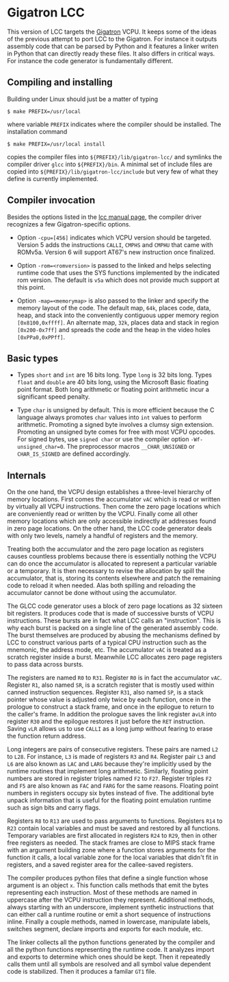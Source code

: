 

# Gigatron LCC

This version of LCC targets the [Gigatron](http://gigatron.io) VCPU.
It keeps some of the ideas of the previous attempt to port LCC to the
Gigatron.  For instance it outputs assembly code that can be parsed by
Python and it features a linker writen in Python that can directly
ready these files. It also differs in critical ways. For instance the
code generator is fundamentally different.

## Compiling and installing

Building under Linux should just be a matter of typing
```
$ make PREFIX=/usr/local
```
where variable `PREFIX` indicates where the compiler should be installed.
The installation command
```
$ make PREFIX=/usr/local install
```
copies the compiler files into `${PREFIX}/lib/gigatron-lcc/` and
symlinks the compiler driver `glcc` into `${PREFIX}/bin`.
A minimal set of include files are copied 
into `${PREFIX}/lib/gigatron-lcc/include`
but very few of what they define is currently implemented.


## Compiler invocation

Besides the options listed in the [lcc manual page](doc/lcc.1),
the compiler driver recognizes a few Gigatron-specific options.

  * Option `-cpu=[456]` indicates which VCPU version should be
	targeted.  Version 5 adds the instructions `CALLI`, `CMPHS` and
	`CMPHU` that came with ROMv5a. Version 6 will support AT67's new
	instruction once finalized. 
	
  * Option `-rom=<romversion>` is passed to the linked and
	helps selecting runtime code that uses the SYS functions
	implemented by the indicated rom version. The default is `v5a`
	which does not provide much support at this point.
	
  * Option `-map=<memorymap>` is also passed to the linker and specify
	the memory layout of the code. The default map, `64k`, places 
	code, data, heap, and stack into the conveniently contiguous upper
	memory region `[0x8100,0xffff]`. An alternate map, `32k`, places
	data and stack in region `[0x200-0x7ff]` and spreads the code and
	the heap in the video holes `[0xPPa0,0xPPff]`.
	
## Basic types

  * Types `short` and `int` are 16 bits long.
	Type `long` is 32 bits long. Types `float` and `double`
	are 40 bits long, using the Microsoft Basic floating point 
	format. Both long arithmetic or floating point arithmetic
	incur a significant speed penalty.
	
  * Type `char` is unsigned by default. This is more efficient because
	the C language always promotes `char` values into `int` values to
	perform arithmetic. Promoting a signed byte involves a clumsy sign
	extension. Promoting an unsigned byte comes for free with most
	VCPU opcodes. For signed bytes, use `signed char` or use the
	compiler option `-Wf-unsigned_char=0`. The preprocessor macros
	`__CHAR_UNSIGNED` or `CHAR_IS_SIGNED` are defined accordingly.

## Internals

On the one hand, the VCPU design establishes a three-level hierarchy
of memory locations.  First comes the accumulator `vAC` which is read
or written by virtually all VCPU instructions. Then come the zero page
locations which are conveniently read or written by the VCPU. Finally
come all other memory locations which are only accessible indirectly
at addresses found in zero page locations. On the other hand, the LCC
code generator deals with only two levels, namely a handful of
registers and the memory. 

Treating both the accumulator and the zero page location as registers
causes countless problems because there is essentially nothing the
VCPU can do once the accumulator is allocated to represent a
particular variable or a temporary.  It is then necessary to revise
the allocation by spill the accumulator, that is, storing its contents
elsewhere and patch the remaining code to reload it when needed. Alas
both spilling and reloading the accumulator cannot be done without
using the accumulator.

The GLCC code generator uses a block of zero page locations as 32
sixteen bit registers. It produces code that is made of successive
bursts of VCPU instructions. These bursts are in fact what LCC calls
an "instruction". This is why each burst is packed on a single line of
the generated assembly code. The burst themselves are produced by
abusing the mechanisms defined by LCC to construct various parts of a
typical CPU instruction such as the mnemonic, the address mode,
etc. The accumulator `vAC` is treated as a scratch register inside a
burst. Meanwhile LCC allocates zero page registers to pass data across
bursts.

The registers are named `R0` to `R31`. Register `R0` is in fact the
accumulator `vAC`. Register `R1`, also named `SR`, is a scratch
register that is mostly used within canned instruction sequences.
Register `R31`, also named `SP`, is a stack pointer whose value is
adjusted only twice by each function, once in the prologue to
construct a stack frame, and once in the epilogue to return to the
caller's frame. In addition the prologue saves the link register a`vLR`
into register `R30` and the epilogue restores it just before the `RET`
instruction. Saving `vLR` allows us to use `CALLI` as a long jump
without fearing to erase the function return address.

Long integers are pairs of consecutive registers. These pairs are
named `L2` to `L28`. For instance, `L3` is made of registers `R3` and
`R4`. Register pair `L3` and `L6` are also known as `LAC` and `LARG`
because they're implicitly used by the runtime routines that implement
long arithmetic.  Similarly, floating point numbers are stored in
register triples named `F2` to `F27`. Register triples `F2` and `F5`
are also known as `FAC` and `FARG` for the same reasons.  Floating
point numbers in registers occupy six bytes instead of five. The
additional byte unpack information that is useful for the floating
point emulation runtime such as sign bits and carry flags.

Registers `R8` to `R13` are used to pass arguments to functions.
Registers `R14` to `R23` contain local variables and must be saved and
restored by all functions. Temporary variables are first allocated in
registers `R24` to `R29`, then in other free registers as needed.  The
stack frames are close to MIPS stack frame with an argument building
zone where a function stores arguments for the function it calls, a
local variable zone for the local variables that didn't fit in
registers, and a saved register area for the callee-saved registers.

The compiler produces python files that define a single function whose
argument is an object `x`. This function calls methods that emit the
bytes representing each instruction. Most of these methods are named
in uppercase after the VCPU instruction they represent. Additional
methods, always starting with an underscore, implement synthetic
instructions that can either call a runtime routine or emit a short
sequence of instructions inline.  Finally a couple methods, named in
lowercase, manipulate labels, switches segment, declare imports and
exports for each module, etc.

The linker collects all the python functions generated by the compiler
and all the python functions representing the runtime code.  It
analyzes import and exports to determine which ones should be
kept. Then it repeatedly calls them until all symbols are resolved and
all symbol value dependent code is stabilized. Then it produces a
familar `GT1` file.
